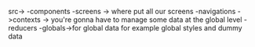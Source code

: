 src->
-components
-screens -> where put all our screens
-navigations 
->contexts -> you're gonna have to manage some data at the global level 
-reducers
-globals->for global data for example global styles and dummy data  
